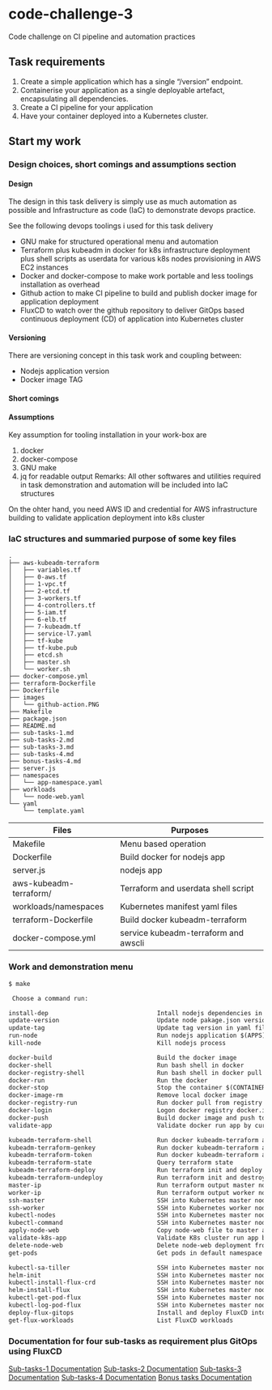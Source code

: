 # code-challenge-3
Code challenge on CI pipeline and automation practices

## Task requirements

1. Create a simple application which has a single “/version” endpoint.
2. Containerise your application as a single deployable artefact, encapsulating all dependencies.
3. Create a CI pipeline for your application
4. Have your container deployed into a Kubernetes cluster.

## Start my work

### Design choices, short comings and assumptions section

#### Design

The design in this task delivery is simply use as much automation as possible and Infrastructure as code (IaC) to demonstrate devops practice.

See the following devops toolings i used for this task delivery
* GNU make for structured operational menu and automation
* Terraform plus kubeadm in docker for k8s infrastructure deployment plus shell scripts as userdata for various k8s nodes provisioning in AWS EC2 instances
* Docker and docker-compose to make work portable and less toolings installation as overhead
* Github action to make CI pipeline to build and publish docker image for application deployment
* FluxCD to watch over the github repository to deliver GitOps based continuous deployment (CD) of application into Kubernetes cluster

#### Versioning

There are versioning concept in this task work and coupling between:
* Nodejs application version
* Docker image TAG

#### Short comings

#### Assumptions

Key assumption for tooling installation in your work-box are
1. docker 
2. docker-compose 
3. GNU make
4. jq for readable output
Remarks: All other softwares and utilities required in task demonstration and automation will be included into IaC structures

On the ohter hand, you need AWS ID and credential for AWS infrastructure building to validate application deployment into k8s cluster

### IaC structures and summaried purpose of some key files 

```
.
├── aws-kubeadm-terraform
│   ├── variables.tf
│   ├── 0-aws.tf
│   ├── 1-vpc.tf
│   ├── 2-etcd.tf
│   ├── 3-workers.tf
│   ├── 4-controllers.tf
│   ├── 5-iam.tf
│   ├── 6-elb.tf
│   ├── 7-kubeadm.tf
│   ├── service-l7.yaml
│   ├── tf-kube
│   ├── tf-kube.pub
│   ├── etcd.sh
│   ├── master.sh
│   └── worker.sh
├── docker-compose.yml
├── terraform-Dockerfile
├── Dockerfile
├── images
│   └── github-action.PNG
├── Makefile
├── package.json
├── README.md
├── sub-tasks-1.md
├── sub-tasks-2.md
├── sub-tasks-3.md
├── sub-tasks-4.md
├── bonus-tasks-4.md
├── server.js
├── namespaces
│   └── app-namespace.yaml
├── workloads
│   └── node-web.yaml
└── yaml
    └── template.yaml
```

Files                  | Purposes
-----------------------|--------------------------------------
Makefile               | Menu based operation
Dockerfile             | Build docker for nodejs app
server.js              | nodejs app
aws-kubeadm-terraform/ | Terraform and userdata shell script
workloads/namespaces   | Kubernetes manifest yaml files
terraform-Dockerfile   | Build docker kubeadm-terraform
docker-compose.yml     | service kubeadm-terraform and awscli


### Work and demonstration menu

```diff
$ make

 Choose a command run:

install-dep                              Intall nodejs dependencies in package.json
update-version                           Update node pakage.json version in package.json and tag version in yaml file
update-tag                               Update tag version in yaml file
run-node                                 Run nodejs application $(APPS)
kill-node                                Kill nodejs process

docker-build                             Build the docker image
docker-shell                             Run bash shell in docker
docker-registry-shell                    Run bash shell in docker pull from registry
docker-run                               Run the docker
docker-stop                              Stop the container $(CONTAINER)
docker-image-rm                          Remove local docker image
docker-registry-run                      Run docker pull from registry
docker-login                             Logon docker registry docker.io
docker-push                              Build docker image and push to registry docker.io
validate-app                             Validate docker run app by curl http://localhost:8080/version

kubeadm-terraform-shell                  Run docker kubeadm-terraform and /bin/bash
kubeadm-terraform-genkey                 Run docker kubeadm-terraform and generate key
kubeadm-terraform-token                  Run docker kubeadm-terraform and generate k8s token
kubeadm-terraform-state                  Query terraform state
kubeadm-terraform-deploy                 Run terraform init and deploy
kubeadm-terraform-undeploy               Run terraform init and destroy
master-ip                                Run terraform output master node public IP
worker-ip                                Run terraform output worker node public IP
ssh-master                               SSH into Kubernetes master node
ssh-worker                               SSH into Kubernetes worker node
kubectl-nodes                            SSH into Kubernetes master node and kubectl get nodes -o wide
kubectl-command                          SSH into Kubernetes master node and kubectl $(COMMAND)
apply-node-web                           Copy node-web file to master and apply into cluster
validate-k8s-app                         Validate K8s cluster run app by curl http://worker:8080/version
delete-node-web                          Delete node-web deployment from cluster
get-pods                                 Get pods in default namespace

kubectl-sa-tiller                        SSH into Kubernetes master node and create service account tiller and rolebinding 
helm-init                                SSH into Kubernetes master node and run helm init
kubectl-install-flux-crd                 SSH into Kubernetes master node and install flux CRD
helm-install-flux                        SSH into Kubernetes master node and helm add repo plus install flux and kubectl get resources in namespace flux
kubectl-get-pod-flux                     SSH into Kubernetes master node and get pod name in flux namespace
kubectl-log-pod-flux                     SSH into Kubernetes master node and view logs of pod in flux namespace
deploy-flux-gitops                       Install and deploy FluxCD into k8s cluster and get pods
get-flux-workloads                       List FluxCD workloads

```

### Documentation for four sub-tasks as requirement plus GitOps using FluxCD
[Sub-tasks-1 Documentation](https://github.com/JackySo-MYOB/code-challenge-3/blob/main/sub-tasks-1.md)
[Sub-tasks-2 Documentation](https://github.com/JackySo-MYOB/code-challenge-3/blob/main/sub-tasks-2.md)
[Sub-tasks-3 Documentation](https://github.com/JackySo-MYOB/code-challenge-3/blob/main/sub-tasks-3.md)
[Sub-tasks-4 Documentation](https://github.com/JackySo-MYOB/code-challenge-3/blob/main/sub-tasks-4.md)
[Bonus tasks Documentation](https://github.com/JackySo-MYOB/code-challenge-3/blob/main/bonus.md)
